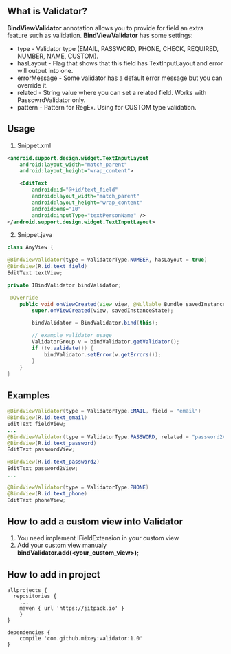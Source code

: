 ## What is Validator? 
**BindViewValidator** annotation allows you to provide for field an extra feature such as validation. **BindViewValidator** has some settings: 
* type - Validator type (EMAIL, PASSWORD, PHONE, CHECK, REQUIRED, NUMBER, NAME, CUSTOM).
* hasLayout - Flag that shows that this field has TextInputLayout and error will output into one.
* errorMessage - Some validator has a default error message but you can override it.
* related - String value where you can set a related field. Works with PassowrdValidator only.
* pattern - Pattern for RegEx. Using for CUSTOM type validation.

## Usage 

1) Snippet.xml
``` XML
<android.support.design.widget.TextInputLayout
	android:layout_width="match_parent"
	android:layout_height="wrap_content">

	<EditText
		android:id="@+id/text_field"
		android:layout_width="match_parent"
		android:layout_height="wrap_content"
		android:ems="10"
		android:inputType="textPersonName" />
</android.support.design.widget.TextInputLayout>

```
2) Snippet.java
``` Java
class AnyView {

@BindViewValidator(type = ValidatorType.NUMBER, hasLayout = true)
@BindView(R.id.text_field)
EditText textView;

private IBindValidator bindValidator;

 @Override
    public void onViewCreated(View view, @Nullable Bundle savedInstanceState) {
        super.onViewCreated(view, savedInstanceState);

        bindValidator = BindValidator.bind(this);

        // example validator usage 
        ValidatorGroup v = bindValidator.getValidator(); 
        if (!v.validate()) {
            bindValidator.setError(v.getErrors());            
        }
    }
}
```

## Examples
``` Java
@BindViewValidator(type = ValidatorType.EMAIL, field = "email")
@BindView(R.id.text_email)
EditText fieldView;
...
@BindViewValidator(type = ValidatorType.PASSWORD, related = "password2View")
@BindView(R.id.text_password)
EditText passwordView;

@BindView(R.id.text_password2)
EditText password2View;
...

@BindViewValidator(type = ValidatorType.PHONE)
@BindView(R.id.text_phone)
EditText phoneView;
```
## How to add a custom view into Validator
1) You need implement IFieldExtension in your custom view 
2) Add your custom view manualy **bindValidator.add(<your_custom_view>);**

## How to add in project 
```
allprojects {
  repositories {
	...
	maven { url 'https://jitpack.io' }
	}
}

dependencies {
    compile 'com.github.mixey:validator:1.0'
}
```
